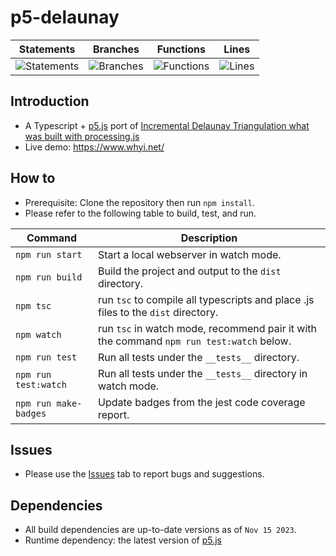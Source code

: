 # p5-delaunay

| Statements                  | Branches                | Functions                 | Lines             |
| --------------------------- | ----------------------- | ------------------------- | ----------------- |
| ![Statements](https://img.shields.io/badge/statements-96.31%25-brightgreen.svg?style=flat) | ![Branches](https://img.shields.io/badge/branches-80.55%25-yellow.svg?style=flat) | ![Functions](https://img.shields.io/badge/functions-93.18%25-brightgreen.svg?style=flat) | ![Lines](https://img.shields.io/badge/lines-96.2%25-brightgreen.svg?style=flat) |

## Introduction
* A Typescript + [p5.js](https://github.com/processing/p5.js) port of [Incremental Delaunay Triangulation what was built with processing.js](https://github.com/whyi/Delaunay)
* Live demo: https://www.whyi.net/

## How to
* Prerequisite: Clone the repository then run ```npm install```.
* Please refer to the following table to build, test, and run.

| Command                   | Description                                                                                     |
| ------------------------- | ----------------------------------------------------------------------------------------------- |
| ```npm run start```       | Start a local webserver in watch mode.                                                          |
| ```npm run build```       | Build the project and output to the ```dist``` directory.                                       |
| ```npm tsc```             | run ```tsc``` to compile all typescripts and place .js files to the ```dist``` directory.       |
| ```npm watch```           | run ```tsc``` in watch mode, recommend pair it with the command ```npm run test:watch``` below. |
| ```npm run test```        | Run all tests under the ```__tests__``` directory.                                             |
| ```npm run test:watch```  | Run all tests under the ```__tests__``` directory in watch mode.                               |
| ```npm run make-badges``` | Update badges from the jest code coverage report.                                               |

## Issues
* Please use the [Issues](https://github.com/whyi/p5-delaunay/issues) tab to report bugs and suggestions.

## Dependencies
* All build dependencies are up-to-date versions as of ```Nov 15 2023```.
* Runtime dependency: the latest version of [p5.js](https://github.com/processing/p5.js)
